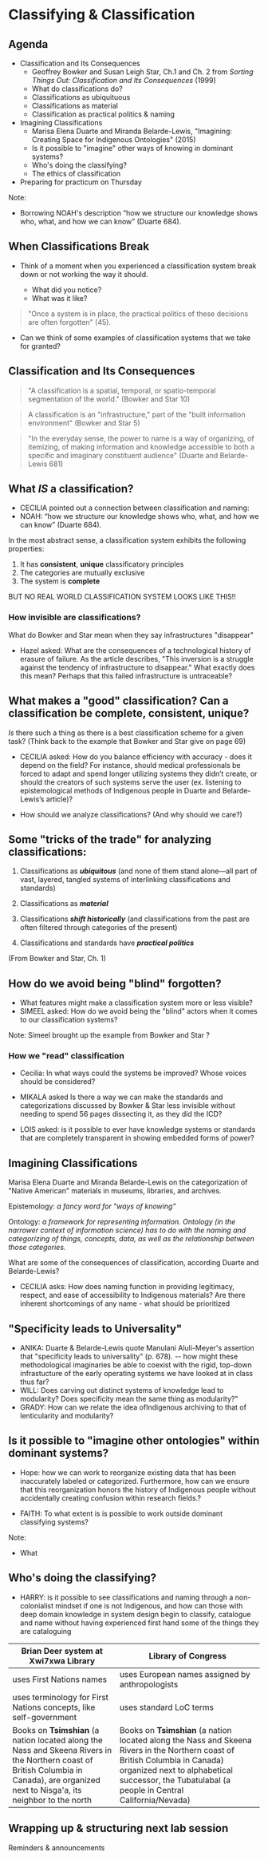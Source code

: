 # Classifying & Classification



## Agenda

- Classification and Its Consequences
	- Geoffrey Bowker and Susan Leigh Star, Ch.1 and Ch. 2 from *Sorting Things Out: Classification and Its Consequences* (1999)
	- What do classifications do?
	- Classifications as ubiquituous
	- Classifications as material
	- Classification as practical politics & naming
- Imagining Classifications
	- Marisa Elena Duarte and Miranda Belarde-Lewis, "Imagining: Creating Space for Indigenous Ontologies" (2015)
	- Is it possible to "imagine" other ways of knowing in dominant systems?
	- Who's doing the classifying?
	- The ethics of classification
- Preparing for practicum on Thursday

Note:
- Borrowing NOAH's description “how we structure our knowledge shows who,what, and how we can know” (Duarte 684).



## When Classifications Break

- Think of a moment when you experienced a classification system break down or not working the way it should. 

	- What did you notice? 
	- What was it like?


> "Once a system is in place, the practical politics of these decisions are often forgotten" (45). 

- Can we think of some examples of classification systems that we take for granted?


## Classification and Its Consequences

>"A classification is a spatial, temporal, or spatio-temporal segmentation of the world." (Bowker and Star 10)

> A classification is an "infrastructure," part of the "built information environment" (Bowker and Star 5)

> "In the everyday sense, the power to name is a way of organizing, of itemizing, of making information and knowledge accessible to both a specific and imaginary constituent audience" (Duarte and Belarde-Lewis 681)



## What *IS* a classification? 

- CECILIA pointed out a connection between classification and naming: 
- NOAH: “how we structure our knowledge shows who,what, and how we can know” (Duarte 684).


In the most abstract sense, a classification system exhibits the following properties:

1. It has **consistent**, **unique** classificatory principles
2. The categories are mutually exclusive
3. The system is **complete**

BUT NO REAL WORLD CLASSIFICATION SYSTEM LOOKS LIKE THIS!! <!-- .element: class="fragment" data-fragment-index="1" -->



### How invisible are classifications? 

What do Bowker and Star mean when they say infrastructures "disappear"

- Hazel asked:  What are the consequences of a technological history of erasure of failure. As the articledescribes, "This inversion is a struggle against the tendency of infrastructure to disappear."What exactly does this mean? Perhaps that this failed infrastructure is untraceable?



## What makes a "good" classification? Can a classification be complete, consistent, unique?

 *Is* there such a thing as there is a best classification scheme for a given task? (Think back to the example that Bowker and Star give  on page 69)

- CECILIA asked: How do you balance efficiency with accuracy - does it depend on the field? For instance, should medical professionals be forced to adapt and spend longer utilizing systems they didn’t create, or should the creators of such systems serve the user (ex. listening to epistemological methods of Indigenous people in Duarte and Belarde-Lewis’s article)?

- How should we analyze classifications? (And why should we care?)






## Some "tricks of the trade" for analyzing classifications:

1. Classifications as ***ubiquitous*** (and none of them stand alone––all part of vast, layered, tangled systems of interlinking classifications and standards)

2. Classifications as ***material***

3. Classifications ***shift historically*** (and classifications from the past are often filtered through categories of the present)

4. Classifications and standards have ***practical politics***

(From Bowker and Star, Ch. 1)



## How do we avoid being "blind" forgotten?


-  What features might make a classification system more or less visible?
- SIMEEL asked: How do we avoid being the "blind" actors when it comes to our classification systems?

Note:
Simeel brought up the example from Bowker and Star ?



### How we "read" classification 

- Cecilia:  In what ways could the systems be improved? Whose voices should be considered?


- MIKALA asked Is there a way we can make the standards and categorizations discussed by Bowker & Star less invisiblewithout needing to spend 56 pages dissecting it, as they did the ICD?

- LOIS asked:  is itpossible to ever have knowledge systems or standards that are completely transparent inshowing embedded forms of power?





## Imagining Classifications

Marisa Elena Duarte and Miranda Belarde-Lewis on the categorization of "Native American" materials in museums, libraries, and archives.


Epistemology: *a fancy word for "ways of knowing"* <!-- .element: class="fragment" data-fragment-index="1" -->

Ontology: *a framework for representing information. Ontology (in the narrower context of information science) has to do with the naming and categorizing of things, concepts, data, as well as the relationship between those categories.* <!-- .element: class="fragment" data-fragment-index="2" -->


What are some of the consequences of classification, according Duarte and Belarde-Lewis?


- CECILIA asks: How does naming function in providing legitimacy, respect, and ease of accessibility to Indigenous materials? Are there inherent shortcomings of any name - what should be prioritized


## "Specificity leads to Universality" 


- ANIKA: Duarte & Belarde-Lewis quote Manulani Aluli-Meyer'sassertion that "specificity leads to universality" (p. 678). -- how might these methodological imaginaries be able to coexist with the rigid, top-down infrastucture of the early operating systems we have looked at in class thus far?
- WILL: Does carving out distinct systems of knowledge lead to modularity?  Does specificity meanthe same thing as modularity?"
- GRADY:  How can we relate the idea ofIndigenous archiving to that of lenticularity and modularity?


## Is it possible to "imagine other ontologies" within dominant systems?

- Hope:  how we can work to reorganize existingdata that has been inaccurately labeled or categorized. Furthermore, how can we ensure thatthis reorganization honors the history of Indigenous people without accidentally creatingconfusion within research fields.?

- FAITH: To what extent is is possible to work outside dominant classifying systems?

Note:
- What 


## Who's doing the classifying?

- HARRY: is it possible to see classifications and naming through a non-colonialist mindset if one is not Indigenous, and how can those with deep domain knowledge in system design begin to classify, catalogue and name without having experienced first hand some of the things they are cataloguing


| Brian Deer system at Xwi7xwa Library | Library of Congress |
| --- | --- |
| uses First Nations names | uses European names assigned by anthropologists |
| uses terminology for First Nations concepts, like self-government | uses standard LoC terms |
|  Books on **Tsimshian** (a nation located along the Nass and Skeena Rivers in the Northern coast of British Columbia in Canada), are organized next to Nisga'a, its neighbor to the north |  Books on **Tsimshian** (a nation located along the Nass and Skeena Rivers in the Northern coast of British Columbia in Canada) organized next to alphabetical successor, the Tubatulabal (a people in Central California/Nevada) |



## Wrapping up & structuring next lab session

Reminders & announcements